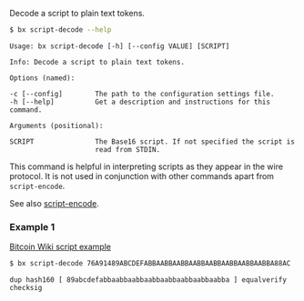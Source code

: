 Decode a script to plain text tokens.
```sh
$ bx script-decode --help
```
```
Usage: bx script-decode [-h] [--config VALUE] [SCRIPT]                   

Info: Decode a script to plain text tokens.                              

Options (named):

-c [--config]        The path to the configuration settings file.        
-h [--help]          Get a description and instructions for this command.

Arguments (positional):

SCRIPT               The Base16 script. If not specified the script is   
                     read from STDIN.
```
This command is helpful in interpreting scripts as they appear in the wire protocol. It is not used in conjunction with other commands apart from `script-encode`.

See also [script-encode](bx-script-encode).
### Example 1
[Bitcoin Wiki script example](https://en.bitcoin.it/wiki/Script#Scripts)
```sh
$ bx script-decode 76A91489ABCDEFABBAABBAABBAABBAABBAABBAABBAABBA88AC
```
```
dup hash160 [ 89abcdefabbaabbaabbaabbaabbaabbaabbaabba ] equalverify checksig
```